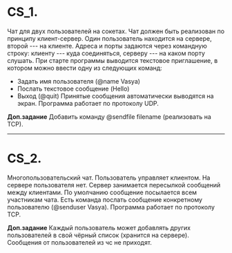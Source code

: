 **CS_1.** 
=========
Чат для двух пользователей на сокетах. Чат должен быть реализован по принципу клиент-сервер. Один пользователь находится на сервере, второй --- на клиенте. Адреса и порты задаются через командную строку: клиенту --- куда соединяться, серверу --- на каком порту слушать. При старте программы выводится текстовое приглашение, в котором можно ввести одну из следующих команд:
* Задать имя пользователя (@name Vasya)
* Послать текстовое сообщение (Hello)
* Выход (@quit)
Принятые сообщения автоматически выводятся на экран. Программа работает по протоколу UDP.

**Доп.задание**
Добавить команду @sendfile filename (реализовать на TCP).
***
**CS_2.**
=========
Многопользовательский чат. 
Пользователь управляет клиентом. На сервере пользователя нет. Сервер занимается пересылкой сообщений между клиентами. По умолчанию сообщение посылается всем участникам чата. Есть команда послать сообщение конкретному пользователю (@senduser Vasya). Программа работает по протоколу TCP.

**Доп.задание**
Каждый пользователь может добавлять других пользователей в свой чёрный список (хранится на сервере). Сообщения от пользователей из чс не приходят.
